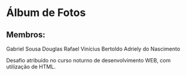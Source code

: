 # Álbum de Fotos

## Membros:
Gabriel Sousa
Douglas Rafael
Vinícius Bertoldo
Adriely do Nascimento

Desafio atribuído no curso noturno de desenvolvimento WEB, com utilização de HTML.   
